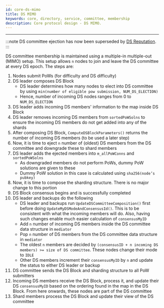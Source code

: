 ```yaml
---
id: core-ds-mimo
title: DS MIMO
keywords: core, directory, service, committee, membership
description: Core protocol design - DS MIMO.
---
```


---
:::note
DS committee ejection has now been superseded by [DS Reputation](core-ds-reputation.md).
:::

DS committee membership is maintained using a multiple-in multiple-out (MIMO) setup. This setup allows `n` nodes to join and leave the DS committee at every DS epoch. The steps are:

1. Nodes submit PoWs (for difficulty and DS difficulty)
1. DS leader composes DS Block
   - DS leader determines how many nodes to elect into DS committee by using `min(number of eligible pow submission, NUM_DS_ELECTION)`
   - Hence, number of incoming DS nodes ranges from 0 to `NUM_DS_ELECTION`
1. DS leader adds incoming DS members' information to the map inside DS Block
1. DS leader removes incoming DS members from `sortedPoWSolns` to ensure the incoming DS members do not get added into any of the shards
1. After composing DS Block, `ComputeDSBlockParameters()` returns the number of incoming DS members (to be used a later step)
1. Now, it is time to eject `n` number of (oldest) DS members from the DS committee and downgrade these to shard members
1. DS leader adds the ejected members into `m_allPoWConns` and `sortedPoWSolns`
   - As downgraded members do not perform PoWs, dummy PoW solutions are given to these
   - Dummy PoW solution in this case is calculated using `sha256(node’s pubkey)`
1. Now, it is time to compose the sharding structure. There is no major change to this portion
1. DS Block consensus begins and is successfully completed
1. DS leader and backups do the following
   - DS leader and backups run `UpdateDSCommitteeComposition()` first before doing `UpdateMyDSModeAndConsensusId()`. This is to be consistent with what the incoming members will do. Also, having such changes enable much easier calculation of `consensusMyID`
   - Add `n` number of incoming DS members inside the DS committee data structure in `mediator`
   - Pop `n` number of DS members from the DS committee data structure in `mediator`
   - The oldest `n` members are decided by `(consensusID + n incoming DS members) >= size of DS committee`. These nodes change their mode to `IDLE`
   - Other DS members increment their `consensusMyID` by `n` and update the status to either DS leader or backup
1. DS committee sends the DS Block and sharding structure to all PoW submitters
1. Incoming DS members receive the DS Block, process it, and update their DS `consensusMyID` based on the ordering found in the map in the DS Block. From here onwards, these nodes are part of the DS committee
1. Shard members process the DS Block and update their view of the DS committee